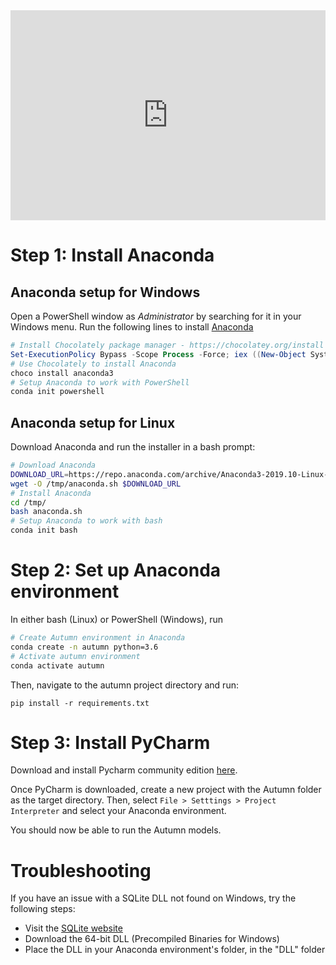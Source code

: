 <div style="position: relative; padding-bottom: 66.66666666666666%; height: 0;"><iframe src="https://www.loom.com/embed/e7c00f7a1e454cb99cafc14c19dca330" frameborder="0" webkitallowfullscreen mozallowfullscreen allowfullscreen style="position: absolute; top: 0; left: 0; width: 100%; height: 100%;"></iframe></div>

# Step 1: Install Anaconda

## Anaconda setup for Windows

Open a PowerShell window as _Administrator_ by searching for it in your Windows menu. Run the following lines to install [Anaconda](https://www.anaconda.com/)

```powershell
# Install Chocolately package manager - https://chocolatey.org/install
Set-ExecutionPolicy Bypass -Scope Process -Force; iex ((New-Object System.Net.WebClient).DownloadString('https://chocolatey.org/install.ps1'))
# Use Chocolately to install Anaconda
choco install anaconda3
# Setup Anaconda to work with PowerShell
conda init powershell
```

## Anaconda setup for Linux

Download Anaconda and run the installer in a bash prompt:

```bash
# Download Anaconda
DOWNLOAD_URL=https://repo.anaconda.com/archive/Anaconda3-2019.10-Linux-x86_64.sh
wget -O /tmp/anaconda.sh $DOWNLOAD_URL
# Install Anaconda
cd /tmp/
bash anaconda.sh
# Setup Anaconda to work with bash
conda init bash
```

# Step 2: Set up Anaconda environment

In either bash (Linux) or PowerShell (Windows), run

```bash
# Create Autumn environment in Anaconda
conda create -n autumn python=3.6
# Activate autumn environment
conda activate autumn
```

Then, navigate to the autumn project directory and run:

```
pip install -r requirements.txt
```

# Step 3: Install PyCharm

Download and install Pycharm community edition [here](https://www.jetbrains.com/pycharm/download/#section=windows).

Once PyCharm is downloaded, create a new project with the Autumn folder as the target directory.
Then, select `File > Setttings > Project Interpreter` and select your Anaconda environment.

You should now be able to run the Autumn models.

# Troubleshooting

If you have an issue with a SQLite DLL not found on Windows, try the following steps:

- Visit the [SQLite website](https://www.sqlite.org/download.html)
- Download the 64-bit DLL (Precompiled Binaries for Windows)
- Place the DLL in your Anaconda environment's folder, in the "DLL" folder
